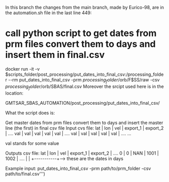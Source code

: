 In this branch the changes from the main branch, made by Eurico-98, are in the automation.sh file in the last line 449:

# call python script to get dates from prm files convert them to days and insert them in final.csv
docker run -it -v $scripts_folder/post_processing/put_dates_into_final_csv:/processing_folder --rm put_dates_into_final_csv -prm $processing_folder/$orb/F$SS/raw -csv $processing_folder/$orb/SBAS/final.csv
Moreover the srcipt used here is in the location:

GMTSAR_SBAS_AUTOMATION/post_processing/put_dates_into_final_csv/

What the script does is:

Get master dates from prm files convert them to days and insert the master line (the first) in final csv file
Input cvs file:
lat | lon | vel | export_1 | export_2 | ....
val | val | val | val      | val      | ....
val | val | val | val      | val      | ....
...

val stands for some value

Outputs csv file:
lat | lon | vel | export_1 | export_2 | ....
0   | 0   | NAN | 1001     | 1002     | ....
                   |           |
                   +-----------+--> these are the dates in days 
                   
Example input:
put_dates_into_final_csv -prm path/to/prm_folder -csv path/to/final.csv''')